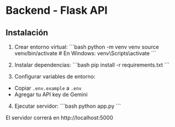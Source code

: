 # Backend - Flask API

## Instalación

1. Crear entorno virtual:
\`\`\`bash
python -m venv venv
source venv/bin/activate  # En Windows: venv\Scripts\activate
\`\`\`

2. Instalar dependencias:
\`\`\`bash
pip install -r requirements.txt
\`\`\`

3. Configurar variables de entorno:
- Copiar `.env.example` a `.env`
- Agregar tu API key de Gemini

4. Ejecutar servidor:
\`\`\`bash
python app.py
\`\`\`

El servidor correrá en http://localhost:5000
